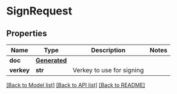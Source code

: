 # SignRequest


## Properties
Name | Type | Description | Notes
------------ | ------------- | ------------- | -------------
**doc** | [**Generated**](Generated.md) |  | 
**verkey** | **str** | Verkey to use for signing | 

[[Back to Model list]](../README.md#documentation-for-models) [[Back to API list]](../README.md#documentation-for-api-endpoints) [[Back to README]](../README.md)


